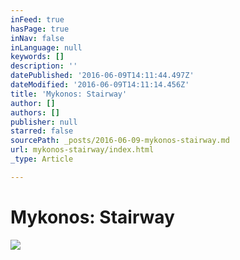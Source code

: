 ```yaml
---
inFeed: true
hasPage: true
inNav: false
inLanguage: null
keywords: []
description: ''
datePublished: '2016-06-09T14:11:44.497Z'
dateModified: '2016-06-09T14:11:14.456Z'
title: 'Mykonos: Stairway'
author: []
authors: []
publisher: null
starred: false
sourcePath: _posts/2016-06-09-mykonos-stairway.md
url: mykonos-stairway/index.html
_type: Article

---
```

# Mykonos: Stairway
![](https://the-grid-user-content.s3-us-west-2.amazonaws.com/36202afa-1545-4216-8f0d-c5c65c8bc079.jpg)